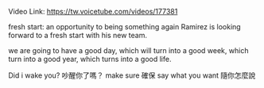 Video Link: https://tw.voicetube.com/videos/177381


fresh start: an opportunity to being something again
Ramirez is looking forward to a fresh start with his new team.

we are going to have a good day, which will turn into a good week, which turn into a good year, which turns into a good life.

Did i wake you?  吵醒你了嗎？
make sure   確保
say what you want   隨你怎麼說